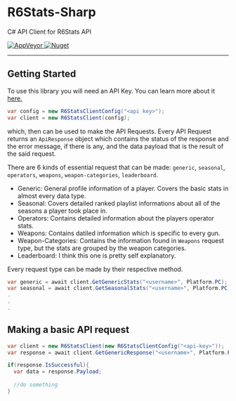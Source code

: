 # R6Stats-Sharp
C# API Client for R6Stats API

<a href="https://ci.appveyor.com/project/CenkErgen/r6stats-sharp">
<img alt="AppVeyor" src="https://img.shields.io/appveyor/build/CenkErgen/r6stats-sharp?logo=appveyor&logoColor=white&style=for-the-badge">
</a>
<a href="https://www.nuget.org/packages/R6Stats-Sharp/">
<img alt="Nuget" src="https://img.shields.io/nuget/dt/R6Stats-Sharp?color=blue&logo=nuget&logoColor=white&style=for-the-badge">
</a>

---
## Getting Started
To use this library you will need an API Key. You can learn more about it [here.](https://github.com/R6Stats/r6stats-node#api-key)
```csharp
var config = new R6StatsClientConfig("<api key>");
var client = new R6StatsClient(config);
```
which, then can be used to make the API Requests. Every API Request returns an `ApiResponse` object which contains the status of the response and the error message, if there is any, and the data payload that is the result of the said request.

There are 6 kinds of essential request that can be made: `generic`, `seasonal`, `operators`, `weapons`, `weapon-categories`, `leaderboard`.
- Generic: General profile information of a player. Covers the basic stats in almost every data type.
- Seasonal: Covers detailed ranked playlist informations about all of the seasons a player took place in.
- Operators: Contains detailed information about the players operator stats.
- Weapons: Contains datiled information which is specific to every gun.
- Weapon-Categories: Contains the information found in `Weapons` request type, but the stats are grouped by the weapon categories.
- Leaderboard: I think this one is pretty self explanatory. 

Every request type can be made by their respective method.
```csharp
var generic = await client.GetGenericStats("<username>", Platform.PC);
var seasonal = await client.GetSeasonalStats("<username>", Platform.PC);
.
.
.
```

## Making a basic API request
```csharp
var client = new R6StatsClient(new R6StatsClientConfig("<api-key>"));
var response = await client.GetGenericResponse("<username>", Platform.PC);

if(response.IsSuccessful){
  var data = response.Payload;
  
  //do something
}
```

